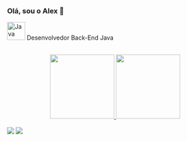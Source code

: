 ### Olá, sou o Alex 👋

<img src="https://cdn.jsdelivr.net/gh/devicons/devicon/icons/java/java-original.svg" alt="Java" height="42" width="42" /> Desenvolvedor Back-End Java 

<div align="center"><br>
  <a href="https://github.com/Alex-Brito-91">
  <img height="150em" src="https://github-readme-stats.vercel.app/api?username=Alex-Brito-91&show_icons=true&theme=github_dark&include_all_commits=true&count_private=true"/>
  <img height="150em" src="https://github-readme-stats.vercel.app/api/top-langs/?username=Alex-Brito-91&layout=compact&langs_count=7&theme=github_dark"/>
</div>
<div><br>
  <a href = "mailto:alex.teixeira.brito@gmail.com"><img src="https://img.shields.io/badge/-Gmail-%23333?style=for-the-badge&logo=gmail&logoColor=red" target="_blank"></a>
  <a href="https://www.linkedin.com/in/alextbrito/" target="_blank"><img src="https://img.shields.io/badge/-LinkedIn-%230077B5?style=for-the-badge&logo=linkedin&logoColor=white" target="_blank"></a> 
</div>
